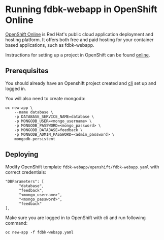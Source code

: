 # Running fdbk-webapp in OpenShift Online

[OpenShift Online](https://www.openshift.com/products/online/) is Red Hat's public cloud application deployment and hosting platform.
It offers both free and paid hosting for your container based applications, such as fdbk-webapp.

Instructions for setting up a project in OpenShift can be found [online](https://docs.openshift.com/online/getting_started/index.html).


## Prerequisites
You should already have an Openshift project created and [cli](https://docs.openshift.com/container-platform/3.9/cli_reference/get_started_cli.html) set up and logged in.

You will also need to create mongodb:
```
oc new-app \
    --name database \
    -p DATABASE_SERVICE_NAME=database \
    -p MONGODB_USER=<mongo_username> \
    -p MONGODB_PASSWORD=<mongo_password> \
    -p MONGODB_DATABASE=feedback \
    -p MONGODB_ADMIN_PASSWORD=<admin_password> \
    mongodb-persistent
```

## Deploying

Modify OpenShift template `fdbk-webapp/openshift/fdbk-webapp.yaml` with correct credentials:
```
"DBParameters": [
      "database",
      "feedback",
      "<mongo_username>",
      "<mongo_password>",
      "feedback"
],
```

Make sure you are logged in to OpenShift with cli and run following command:
```
oc new-app -f fdbk-webapp.yaml
```
